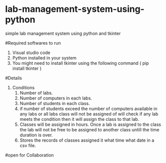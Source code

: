 # lab-management-system-using-python
simple lab management system using python and tkinter

#Required softwares to run
1. Visual studio code
2. Python installed in your system
3. You might need to install tkinter using the following command ( pip install tkinter )
      

#Details

1. Conditions
   1. Number of labs.
   2. Number of computers in each labs.
   3. Number of students in each class.
   4. if number of students exceed the number of computers available in any labs or all labs class will not be assigned of will check if any lab meets the condition then it will assign the class to that lab.
   5. Classes will be assigned in hours. Once a lab is assigned to the class the lab will not be free to be assigned to another class untill the time duration is over.
   6. Stores the records of classes assigned it what time what date in a csv file.

#open for Collaboration
